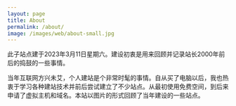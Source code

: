 ```yaml
---
layout: page
title: About
permalink: /about/
image: /images/web/about-small.jpg
---
```


此子站点建于2023年3月11日星期六。建设初衷是用来回顾并记录站长2000年前后的捣鼓的一些事情。

当年互联网方兴未艾，个人建站是个非常时髦的事情。自从买了电脑以后，我也热衷于学习各种建站技术并前后尝试建立了不少站点。从最初使用免费空间，到后来申请了虚拟主机和域名。本站以图片的形式回顾了当年建设的一些站点。
